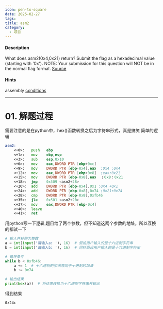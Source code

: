 ```yaml
---
icon: pen-to-square
date: 2025-02-27
tags: 
title: asm2
category:
  - 项目
---
```

#### Description

What does asm2(0x4,0x21) return? Submit the flag as a hexadecimal value (starting with '0x'). NOTE: Your submission for this question will NOT be in the normal flag format. [Source](https://jupiter.challenges.picoctf.org/static/7e3eb2f90200ac88126f62ceb4bc3948/test.S)

#### Hints 
assembly [conditions](https://www.tutorialspoint.com/assembly_programming/assembly_conditions.htm)

---
# 01. 解题过程
需要注意的是在python中，hex()函数转换之后为字符串形式，真是搞笑
简单的逻辑
```asm
asm2:
	<+0>:	push   ebp
	<+1>:	mov    ebp,esp
	<+3>:	sub    esp,0x10
	<+6>:	mov    eax,DWORD PTR [ebp+0xc]
	<+9>:	mov    DWORD PTR [ebp-0x4],eax  ;0x4 :0x4
	<+12>:	mov    eax,DWORD PTR [ebp+0x8]  ;eax:0x21
	<+15>:	mov    DWORD PTR [ebp-0x8],eax  ；0x8：0x21
	<+18>:	jmp    0x509 <asm2+28>  
	<+20>:	add    DWORD PTR [ebp-0x4],0x1 ;0x4 +0x1
	<+24>:	add    DWORD PTR [ebp-0x8],0x74 ;0x21+0x74
	<+28>:	cmp    DWORD PTR [ebp-0x8],0xfb46
	<+35>:	jle    0x501 <asm2+20>
	<+37>:	mov    eax,DWORD PTR [ebp-0x4]
	<+40>:	leave  
	<+41>:	ret    


```
用python写一下逻辑,题目给了两个参数，但不知道这两个参数的地址，所以互换的都试一下
```python
# 输入并转换为整数  
a = int(input('请输入a: '), 16)  # 假设用户输入的是十六进制字符串  
b = int(input('请输入b: '), 16)  # 同样假设用户输入的是十六进制字符串  
  
# 循环条件  
while b < 0xfb46:  
    a += 1  # 十六进制的加法等同于十进制的加法  
    b += 0x74  
  
# 输出结果  
print(hex(a))  # 将结果转换为十六进制字符串并输出
```
得到结果
```
0x24c
```